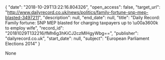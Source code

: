 {
  "date": "2018-10-29T13:22:16.804326", 
  "open_access": false, 
  "target_url": "http://www.dailyrecord.co.uk/news/politics/family-fortune-snp-mep-blasted-3497211", 
  "description": null, 
  "end_date": null, 
  "title": "Daily Record: Family fortune: SNP MEP blasted for charging taxpayers up to \u00a3600k to employ wife", 
  "record_id": "20181029T132216/fMh6g3hKiCJ2czMIHgyWbg==", 
  "publisher": "dailyrecord.co.uk", 
  "start_date": null, 
  "subject": "European Parliament Elections 2014"
}

None